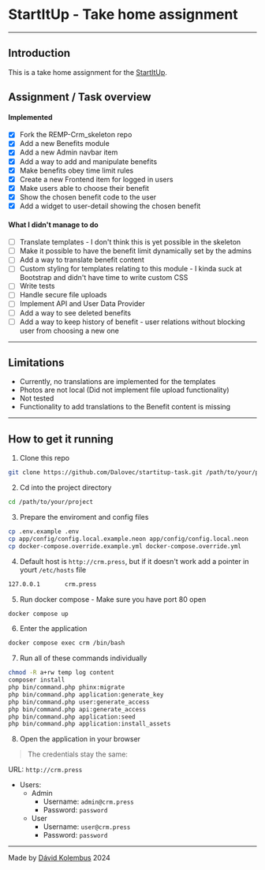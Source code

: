 # StartItUp - Take home assignment

---

## Introduction

This is a take home assignment for the [StartItUp](https://startitup.sk/).

## Assignment / Task overview

#### Implemented

- [X] Fork the REMP-Crm_skeleton repo 
- [X] Add a new Benefits module
- [X] Add a new Admin navbar item
- [X] Add a way to add and manipulate benefits
- [X] Make benefits obey time limit rules
- [X] Create a new Frontend item for logged in users
- [X] Make users able to choose their benefit
- [X] Show the chosen benefit code to the user
- [X] Add a widget to user-detail showing the chosen benefit

#### What I didn't manage to do

- [ ] Translate templates - I don't think this is yet possible in the skeleton
- [ ] Make it possible to have the benefit limit dynamically set by the admins 
- [ ] Add a way to translate benefit content
- [ ] Custom styling for templates relating to this module - I kinda suck at Bootstrap and didn't have time to write custom CSS
- [ ] Write tests
- [ ] Handle secure file uploads
- [ ] Implement API and User Data Provider
- [ ] Add a way to see deleted benefits
- [ ] Add a way to keep history of benefit - user relations without blocking user from choosing a new one

---

## Limitations

- Currently, no translations are implemented for the templates
- Photos are not local (Did not implement file upload functionality)
- Not tested
- Functionality to add translations to the Benefit content is missing

---

## How to get it running 

1. Clone this repo

```bash
git clone https://github.com/Dalovec/startitup-task.git /path/to/your/project
```

2. Cd into the project directory

```bash
cd /path/to/your/project
```

3. Prepare the enviroment and config files

```bash
cp .env.example .env
cp app/config/config.local.example.neon app/config/config.local.neon
cp docker-compose.override.example.yml docker-compose.override.yml
```

4. Default host is `http://crm.press`, but if it doesn't work add a pointer in yourt `/etc/hosts` file

```bash
127.0.0.1       crm.press
```

5. Run docker compose - Make sure you have port 80 open

```bash
docker compose up
```

6. Enter the application

```bash
docker compose exec crm /bin/bash
```

7. Run all of these commands individually
```bash
chmod -R a+rw temp log content
composer install
php bin/command.php phinx:migrate
php bin/command.php application:generate_key
php bin/command.php user:generate_access
php bin/command.php api:generate_access
php bin/command.php application:seed
php bin/command.php application:install_assets
```

8. Open the application in your browser

> The credentials stay the same:

URL: `http://crm.press`

- Users:
  - Admin
    - Username: `admin@crm.press`
    - Password: `password`
  - User
    - Username: `user@crm.press`
    - Password: `password`
  
---

Made by [Dávid Kolembus](https://github.com/Dalovec) 2024
